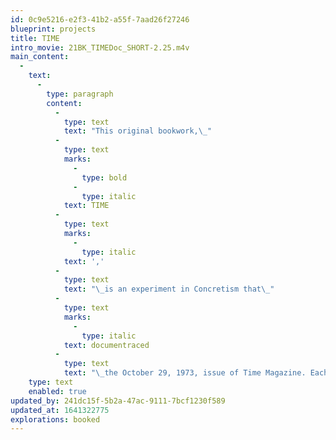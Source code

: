 ```yaml
---
id: 0c9e5216-e2f3-41b2-a55f-7aad26f27246
blueprint: projects
title: TIME
intro_movie: 21BK_TIMEDoc_SHORT-2.25.m4v
main_content:
  -
    text:
      -
        type: paragraph
        content:
          -
            type: text
            text: "This original bookwork,\_"
          -
            type: text
            marks:
              -
                type: bold
              -
                type: italic
            text: TIME
          -
            type: text
            marks:
              -
                type: italic
            text: ','
          -
            type: text
            text: "\_is an experiment in Concretism that\_"
          -
            type: text
            marks:
              -
                type: italic
            text: documentraced
          -
            type: text
            text: "\_the October 29, 1973, issue of Time Magazine. Each single “unit” (defined as a principal idea when confronted with each page) was extracted (literally traced) from each page including the covers, starting with the front cover, and ending with the back cover. This system was retained for the whole book: the pages in the book correspond exactly to the pages in that issue. Any unit traced from that magazine’s issue always retained its relative spatial position on each page in the book which corresponded exactly to the original magazine. Selection of units was always done in a spontaneous manner by a simple process of objective engagement without letting the mind project on it any ideas to “create” or achieve meaning or value of any sort. The only “change” from the original tracings was the photomechanical reduction of the original format (10.5 x 8 inches)\_to allow a lower printing expense."
    type: text
    enabled: true
updated_by: 241dc15f-5b2a-47ac-9111-7bcf1230f589
updated_at: 1641322775
explorations: booked
---
```

